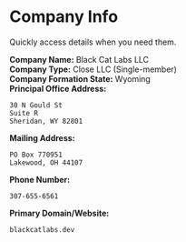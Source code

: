 # Company Info
Quickly access details when you need them.

**Company Name:** Black Cat Labs LLC  
**Company Type:** Close LLC (Single-member)  
**Company Formation State:** Wyoming  
**Principal Office Address:**
```
30 N Gould St
Suite R
Sheridan, WY 82801
```
**Mailing Address:**
```
PO Box 770951
Lakewood, OH 44107
```
**Phone Number:** 
```
307-655-6561
```
**Primary Domain/Website:**
```
blackcatlabs.dev
```
